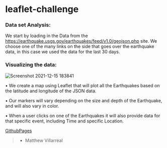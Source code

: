 # leaflet-challenge


### Data set Analysis:

We start by loading in the Data from the https://earthquake.usgs.gov/earthquakes/feed/v1.0/geojson.php site. We choose one of the many links on the side that goes over the earthquake data, in this case we used the data for the last 30 days.

### Visualizing the data:

![Screenshot 2021-12-15 183841](https://user-images.githubusercontent.com/81705144/146286707-5f7ebb0a-8284-45a9-bea1-bcd441ae6f3c.png)

• We create a map using Leaflet that will plot all the Earthquakes based on the latitude and longitude of the JSON data.

• Our markers will vary depending on the size and depth of the Earthquake, and will also vary in color. 

• When a user clicks on one of the Earthquakes it will also provide data for that specific event, including Time and specific Location.

[GithubPages](http://localhost:52330/Leaflet-Step-1/index.html)

>- Matthew Villarreal
